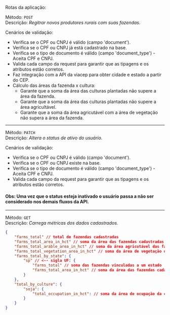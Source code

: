 Rotas da aplicação: 

Método: `POST` <br/>
Descrição: *Regitrar novos produtores rurais com suas fazendas.*

Cenários de validação: 

- Verifica se o CPF ou CNPJ é válido (campo 'document').
- Verifica se o CPF ou CNPJ já está cadastrado na base.
- Verifica se o tipo de documento é válido (campo 'document_type') - Aceita CPF e CNPJ.
- Valida cada campo da request para garantir que as tipagens e os atributos estão corretos.
- Faz integração com a API da viacep para obter cidade e estado a partir do CEP.
- Cálculo das áreas da fazenda x cultura: 
	- Garante que a soma da área das culturas plantadas não supere a área da fazenda.
	- Garante que a soma da área das culturas plantadas não supere a área agricultável.
	- Garante que a soma da área agricutável com a área de vegetação não supera a área da fazenda.
<hr/>

Método: `PATCH` <br/>
Descrição: *Altera o status de ativo do usuário.*


Cenários de validação: 

- Verifica se o CPF ou CNPJ é válido (campo 'document').
- Verifica se o CPF ou CNPJ existe na base.
- Verifica se o tipo de documento é válido (campo 'document_type') - Aceita CPF e CNPJ.
- Valida cada campo da request para garantir que as tipagens e os atributos estão corretos.
	
	
<h4>Obs: Uma vez que o status esteja inativado o usuário passa a não ser considerado nos demais fluxos da API.</h4>

<hr/>

Método: `GET` <br/>
Descrição: *Carrega métricas dos dados cadastrados.*

~~~json
{
	"farms_total" // total de fazendas cadastradas
	"farms_total_area_in_hct" // soma da área das fazendas cadastradas
	"farms_total_arable_area_in_hct" // soma da área agricutável das fazendas cadastradas
	"farms_total_vegetation_area_in_hct" // soma da área de vegetação das fazendas cadastradas
	"farms_total_by_state": {
		"sp" // <-- sigla UF: {
			"farms_total" // soma das fazendas vinculadas a um estado
			"farms_total_area_in_hct" // soma da área das fazendas cadastradas do estado
		}
	},
	"total_by_culture": {
		"soja": {
			"total_occupation_in_hct": // soma da área de ocupação da cultura
		}
	}
}
~~~